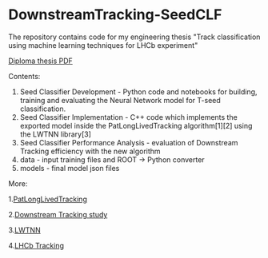 # DownstreamTracking-SeedCLF

The repository contains code for my engineering thesis "Track classification using machine learning
techniques for LHCb experiment"

[Diploma thesis PDF](track-classification-artur-kucia.pdf)

Contents:
1. Seed Classifier Development - Python code and notebooks for building, training and evaluating the Neural Network model for T-seed classification. 
2. Seed Classifier Implementation - C++ code which implements the exported model inside the PatLongLivedTracking algorithm[1][2] using the LWTNN library[3]
3. Seed Classifier Performance Analysis - evaluation of Downstream Tracking efficiency with the new algorithm
4. data - input training files and ROOT -> Python converter
5. models - final model json files

More:

1.[PatLongLivedTracking](http://cds.cern.ch/record/2240723?ln=en)

2.[Downstream Tracking study](https://github.com/adendek/DownstreamTracking) 

3.[LWTNN](https://github.com/lwtnn/lwtnn "LWTNN") 

4.[LHCb Tracking ](https://twiki.cern.ch/twiki/bin/view/LHCb/LHCbTrackingStrategies#Downstream_tracking)

